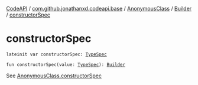 [CodeAPI](../../../index.md) / [com.github.jonathanxd.codeapi.base](../../index.md) / [AnonymousClass](../index.md) / [Builder](index.md) / [constructorSpec](.)

# constructorSpec

`lateinit var constructorSpec: `[`TypeSpec`](../../-type-spec/index.md)

`fun constructorSpec(value: `[`TypeSpec`](../../-type-spec/index.md)`): `[`Builder`](index.md)

See [AnonymousClass.constructorSpec](../constructor-spec.md)

